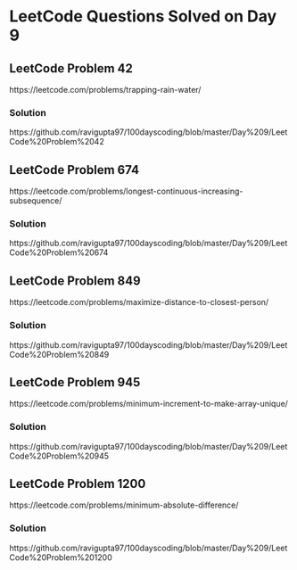 # LeetCode Questions Solved on Day 9

<h2>LeetCode Problem 42</h2>  https://leetcode.com/problems/trapping-rain-water/
<h3>Solution</h3>  https://github.com/ravigupta97/100dayscoding/blob/master/Day%209/LeetCode%20Problem%2042

<h2>LeetCode Problem 674</h2>  https://leetcode.com/problems/longest-continuous-increasing-subsequence/
<h3>Solution</h3>  https://github.com/ravigupta97/100dayscoding/blob/master/Day%209/LeetCode%20Problem%20674

<h2>LeetCode Problem 849</h2>  https://leetcode.com/problems/maximize-distance-to-closest-person/ 
<h3>Solution</h3>  https://github.com/ravigupta97/100dayscoding/blob/master/Day%209/LeetCode%20Problem%20849

<h2>LeetCode Problem 945</h2>  https://leetcode.com/problems/minimum-increment-to-make-array-unique/ 
<h3>Solution</h3>  https://github.com/ravigupta97/100dayscoding/blob/master/Day%209/LeetCode%20Problem%20945 

<h2>LeetCode Problem 1200</h2>  https://leetcode.com/problems/minimum-absolute-difference/
<h3>Solution</h3>  https://github.com/ravigupta97/100dayscoding/blob/master/Day%209/LeetCode%20Problem%201200
